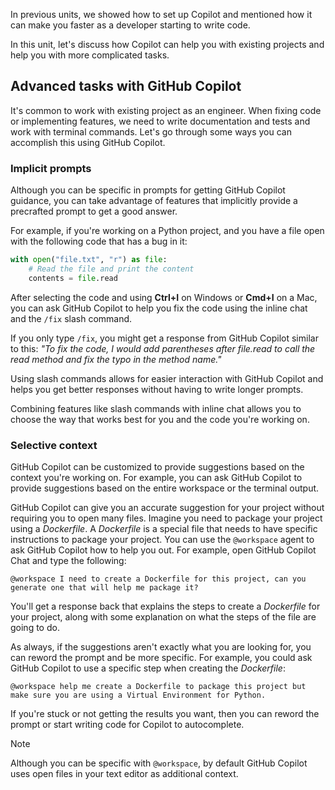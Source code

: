 
In previous units, we showed how to set up Copilot and mentioned how it can make you faster as a developer starting to write code.

In this unit, let's discuss how Copilot can help you with existing projects and help you with more complicated tasks.

## Advanced tasks with GitHub Copilot

It's common to work with existing project as an engineer. When fixing code or implementing features, we need to write documentation and tests and work with terminal commands. Let's go through some ways you can accomplish this using GitHub Copilot.

### Implicit prompts

Although you can be specific in prompts for getting GitHub Copilot guidance, you can take advantage of features that implicitly provide a precrafted prompt to get a good answer.

For example, if you're working on a Python project, and you have a file open with the following code that has a bug in it:

```python
with open("file.txt", "r") as file:
    # Read the file and print the content
    contents = file.read
```

After selecting the code and using **Ctrl+I** on Windows or **Cmd+I** on a Mac, you can ask GitHub Copilot to help you fix the code using the inline chat and the `/fix` slash command.

If you only type `/fix`, you might get a response from GitHub Copilot similar to this: _"To fix the code, I would add parentheses after file.read to call the read method and fix the typo in the method name."_

Using slash commands allows for easier interaction with GitHub Copilot and helps you get better responses without having to write longer prompts.

Combining features like slash commands with inline chat allows you to choose the way that works best for you and the code you're working on.

### Selective context

GitHub Copilot can be customized to provide suggestions based on the context you're working on. For example, you can ask GitHub Copilot to provide suggestions based on the entire workspace or the terminal output.

GitHub Copilot can give you an accurate suggestion for your project without requiring you to open many files. Imagine you need to package your project using a _Dockerfile_. A _Dockerfile_ is a special file that needs to have specific instructions to package your project. You can use the `@workspace` agent to ask GitHub Copilot how to help you out. For example, open GitHub Copilot Chat and type the following:

```text
@workspace I need to create a Dockerfile for this project, can you generate one that will help me package it?
```

You'll get a response back that explains the steps to create a _Dockerfile_ for your project, along with some explanation on what the steps of the file are going to do.

As always, if the suggestions aren't exactly what you are looking for, you can reword the prompt and be more specific. For example, you could ask GitHub Copilot to use a specific step when creating the _Dockerfile_:

```text
@workspace help me create a Dockerfile to package this project but make sure you are using a Virtual Environment for Python.
```

If you're stuck or not getting the results you want, then you can reword the prompt or start writing code for Copilot to autocomplete.

>[!Note]
> Although you can be specific with `@workspace`, by default GitHub Copilot uses open files in your text editor as additional context.

